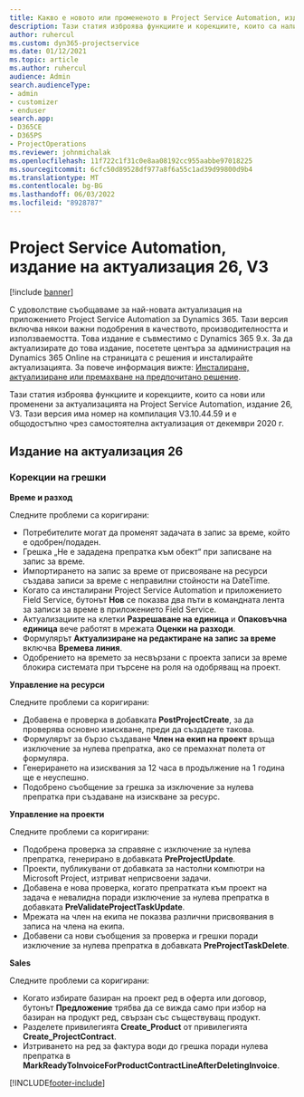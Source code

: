 ```yaml
---
title: Какво е новото или промененото в Project Service Automation, издание на актуализация 26, V3
description: Тази статия изброява функциите и корекциите, които са налични в Project Service Automation V3, издание на актуализация 26, V3.
author: ruhercul
ms.custom: dyn365-projectservice
ms.date: 01/12/2021
ms.topic: article
ms.author: ruhercul
audience: Admin
search.audienceType:
- admin
- customizer
- enduser
search.app:
- D365CE
- D365PS
- ProjectOperations
ms.reviewer: johnmichalak
ms.openlocfilehash: 11f722c1f31c0e8aa08192cc955aabbe97018225
ms.sourcegitcommit: 6cfc50d89528df977a8f6a55c1ad39d99800d9b4
ms.translationtype: MT
ms.contentlocale: bg-BG
ms.lasthandoff: 06/03/2022
ms.locfileid: "8928787"
---
```

# <a name="project-service-automation-update-release-26-v3"></a>Project Service Automation, издание на актуализация 26, V3

[!include [banner](../includes/psa-now-project-operations.md)]

С удоволствие съобщаваме за най-новата актуализация на приложението Project Service Automation за Dynamics 365. Тази версия включва някои важни подобрения в качеството, производителността и използваемостта. Това издание е съвместимо с Dynamics 365 9.x. За да актуализирате до това издание, посетете центъра за администрация на Dynamics 365 Online на страницата с решения и инсталирайте актуализацията. За повече информация вижте: [Инсталиране, актуализиране или премахване на предпочитано решение](/power-platform/admin/install-remove-preferred-solution).

Тази статия изброява функциите и корекциите, които са нови или променени за актуализацията на Project Service Automation, издание 26, V3. Тази версия има номер на компилация V3.10.44.59 и е общодостъпно чрез самостоятелна актуализация от декември 2020 г.

## <a name="update-release-26"></a>Издание на актуализация 26

### <a name="bug-fixes"></a>Корекции на грешки

**Време и разход**

Следните проблеми са коригирани:

- Потребителите могат да променят задачата в запис за време, който е одобрен/подаден.
- Грешка „Не е зададена препратка към обект“ при записване на запис за време.
- Импортирането на запис за време от присвояване на ресурси създава записи за време с неправилни стойности на DateTime.
- Когато са инсталирани Project Service Automation и приложението Field Service, бутонът **Нов** се показва два пъти в командната лента за записи за време в приложението Field Service.
- Актуализациите на клетки **Разрешаване на единица** и **Опаковъчна единица** вече работят в мрежата **Оценки на разходи**.
- Формулярът **Актуализиране на редактиране на запис за време** включва **Времева линия**.
- Одобрението на времето за несвързани с проекта записи за време блокира системата при търсене на роля на одобряващ на проект.

**Управление на ресурси**

Следните проблеми са коригирани:

- Добавена е проверка в добавката **PostProjectCreate**, за да проверява основно изискване, преди да създадете такова.
- Формулярът за бързо създаване **Член на екип на проект** връща изключение за нулева препратка, ако се премахнат полета от формуляра.
- Генерирането на изисквания за 12 часа в продължение на 1 година ще е неуспешно.
- Подобрено съобщение за грешка за изключение за нулева препратка при създаване на изискване за ресурс.

**Управление на проекти**

Следните проблеми са коригирани:

- Подобрена проверка за справяне с изключение за нулева препратка, генерирано в добавката **PreProjectUpdate**.
- Проекти, публикувани от добавката за настолни компютри на Microsoft Project, изтриват неприсвоени задачи.
- Добавена е нова проверка, когато препратката към проект на задача е невалидна поради изключение за нулева препратка в добавката **PreValidateProjectTaskUpdate**.
- Мрежата на член на екипа не показва различни присвоявания в записа на члена на екипа.
- Добавени са нови съобщения за проверка и грешки поради изключение за нулева препратка в добавката **PreProjectTaskDelete**.

**Sales**

Следните проблеми са коригирани:

- Когато избирате базиран на проект ред в оферта или договор, бутонът **Предложение** трябва да се вижда само при избор на базиран на продукт ред, свързан със съществуващ продукт.
- Разделете привилегията **Create_Product** от привилегията **Create_ProjectContract**.
- Изтриването на ред за фактура води до грешка поради нулева препратка в **MarkReadyToInvoiceForProductContractLineAfterDeletingInvoice**.


[!INCLUDE[footer-include](../includes/footer-banner.md)]
